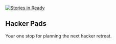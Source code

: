 [![Stories in Ready](https://badge.waffle.io/HackerParadise2014/HackerPads.png?label=ready&title=Ready)](https://waffle.io/HackerParadise2014/HackerPads)
## Hacker Pads

Your one stop for planning the next hacker retreat.
